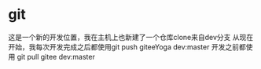 # git
这是一个新的开发位置，我在主机上也新建了一个仓库clone来自dev分支
从现在开始，我每次开发完成之后都使用git push giteeYoga dev:master
开发之前都使用 git pull gitee dev:master